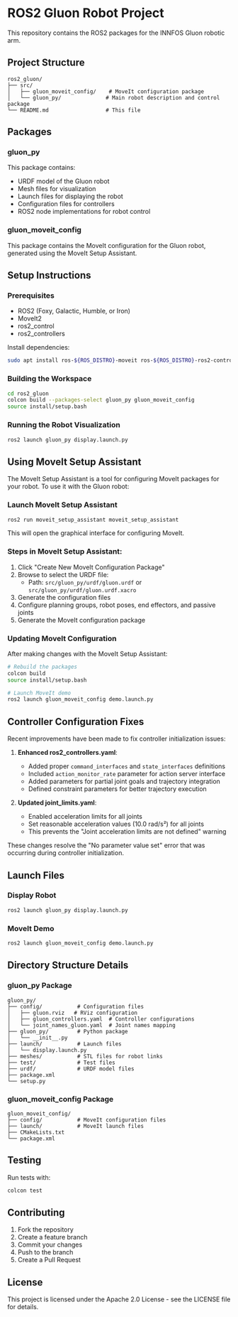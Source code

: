 # ROS2 Gluon Robot Project

This repository contains the ROS2 packages for the INNFOS Gluon robotic arm.

## Project Structure

```
ros2_gluon/
├── src/
│   ├── gluon_moveit_config/    # MoveIt configuration package
│   └── gluon_py/              # Main robot description and control package
└── README.md                  # This file
```

## Packages

### gluon_py
This package contains:
- URDF model of the Gluon robot
- Mesh files for visualization
- Launch files for displaying the robot
- Configuration files for controllers
- ROS2 node implementations for robot control

### gluon_moveit_config
This package contains the MoveIt configuration for the Gluon robot, generated using the MoveIt Setup Assistant.

## Setup Instructions

### Prerequisites
- ROS2 (Foxy, Galactic, Humble, or Iron)
- MoveIt2
- ros2_control
- ros2_controllers

Install dependencies:
```bash
sudo apt install ros-${ROS_DISTRO}-moveit ros-${ROS_DISTRO}-ros2-control ros-${ROS_DISTRO}-ros2-controllers
```

### Building the Workspace
```bash
cd ros2_gluon
colcon build --packages-select gluon_py gluon_moveit_config
source install/setup.bash
```

### Running the Robot Visualization
```bash
ros2 launch gluon_py display.launch.py
```

## Using MoveIt Setup Assistant

The MoveIt Setup Assistant is a tool for configuring MoveIt packages for your robot. To use it with the Gluon robot:

### Launch MoveIt Setup Assistant
```bash
ros2 run moveit_setup_assistant moveit_setup_assistant
```

This will open the graphical interface for configuring MoveIt.

### Steps in MoveIt Setup Assistant:
1. Click "Create New MoveIt Configuration Package"
2. Browse to select the URDF file:
   - Path: `src/gluon_py/urdf/gluon.urdf` or `src/gluon_py/urdf/gluon.urdf.xacro`
3. Generate the configuration files
4. Configure planning groups, robot poses, end effectors, and passive joints
5. Generate the MoveIt configuration package

### Updating MoveIt Configuration
After making changes with the MoveIt Setup Assistant:
```bash
# Rebuild the packages
colcon build
source install/setup.bash

# Launch MoveIt demo
ros2 launch gluon_moveit_config demo.launch.py
```

## Controller Configuration Fixes

Recent improvements have been made to fix controller initialization issues:

1. **Enhanced ros2_controllers.yaml**:
   - Added proper `command_interfaces` and `state_interfaces` definitions
   - Included `action_monitor_rate` parameter for action server interface
   - Added parameters for partial joint goals and trajectory integration
   - Defined constraint parameters for better trajectory execution

2. **Updated joint_limits.yaml**:
   - Enabled acceleration limits for all joints
   - Set reasonable acceleration values (10.0 rad/s²) for all joints
   - This prevents the "Joint acceleration limits are not defined" warning

These changes resolve the "No parameter value set" error that was occurring during controller initialization.

## Launch Files

### Display Robot
```bash
ros2 launch gluon_py display.launch.py
```

### MoveIt Demo
```bash
ros2 launch gluon_moveit_config demo.launch.py
```

## Directory Structure Details

### gluon_py Package
```
gluon_py/
├── config/           # Configuration files
│   ├── gluon.rviz   # RViz configuration
│   ├── gluon_controllers.yaml  # Controller configurations
│   └── joint_names_gluon.yaml  # Joint names mapping
├── gluon_py/         # Python package
│   └── __init__.py
├── launch/           # Launch files
│   └── display.launch.py
├── meshes/           # STL files for robot links
├── test/             # Test files
├── urdf/             # URDF model files
├── package.xml
└── setup.py
```

### gluon_moveit_config Package
```
gluon_moveit_config/
├── config/           # MoveIt configuration files
├── launch/           # MoveIt launch files
├── CMakeLists.txt
└── package.xml
```

## Testing

Run tests with:
```bash
colcon test
```

## Contributing

1. Fork the repository
2. Create a feature branch
3. Commit your changes
4. Push to the branch
5. Create a Pull Request

## License

This project is licensed under the Apache 2.0 License - see the LICENSE file for details.